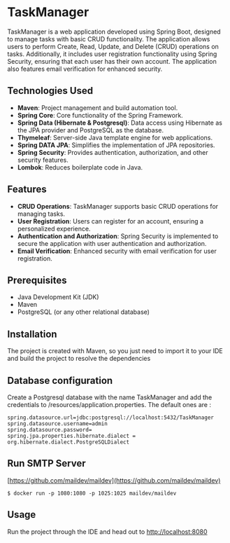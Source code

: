 # TaskManager

TaskManager is a web application developed using Spring Boot, designed to manage tasks with basic CRUD functionality. The application allows users to perform Create, Read, Update, and Delete (CRUD) operations on tasks. Additionally, it includes user registration functionality using Spring Security, ensuring that each user has their own account. The application also features email verification for enhanced security.

## Technologies Used

- **Maven**: Project management and build automation tool.
- **Spring Core**: Core functionality of the Spring Framework.
- **Spring Data (Hibernate & Postgresql)**: Data access using Hibernate as the JPA provider and PostgreSQL as the database.
- **Thymeleaf**: Server-side Java template engine for web applications.
- **Spring DATA JPA**: Simplifies the implementation of JPA repositories.
- **Spring Security**: Provides authentication, authorization, and other security features.
- **Lombok**: Reduces boilerplate code in Java.

## Features

- **CRUD Operations**: TaskManager supports basic CRUD operations for managing tasks.
- **User Registration**: Users can register for an account, ensuring a personalized experience.
- **Authentication and Authorization**: Spring Security is implemented to secure the application with user authentication and authorization.
- **Email Verification**: Enhanced security with email verification for user registration.

## Prerequisites

- Java Development Kit (JDK)
- Maven
- PostgreSQL (or any other relational database)

## Installation

The project is created with Maven, so you just need to import it to your IDE and build the project to resolve the dependencies

## Database configuration
Create a Postgresql database with the name TaskManager and add the credentials to /resources/application.properties.
The default ones are :
```
spring.datasource.url=jdbc:postgresql://localhost:5432/TaskManager
spring.datasource.username=admin
spring.datasource.password=
spring.jpa.properties.hibernate.dialect = org.hibernate.dialect.PostgreSQLDialect
```

## Run SMTP Server

[https://github.com/maildev/maildev](https://github.com/maildev/maildev)
```
$ docker run -p 1080:1080 -p 1025:1025 maildev/maildev
```

## Usage
Run the project through the IDE and head out to [http://localhost:8080](http://localhost:8080)

